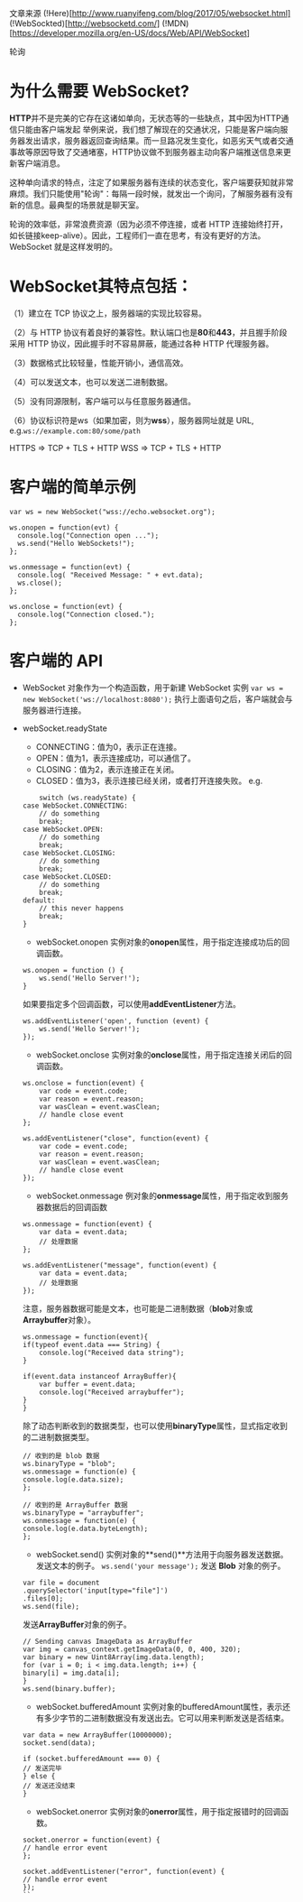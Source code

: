 文章来源 (!Here)[http://www.ruanyifeng.com/blog/2017/05/websocket.html]
(!WebSockted)[http://websocketd.com/] 
(!MDN)[https://developer.mozilla.org/en-US/docs/Web/API/WebSocket]

轮询 

# 为什么需要 WebSocket?
**HTTP**并不是完美的它存在这诸如单向，无状态等的一些缺点，其中因为HTTP通信只能由客户端发起
举例来说，我们想了解现在的交通状况，只能是客户端向服务器发出请求，服务器返回查询结果。而一旦路况发生变化，如恶劣天气或者交通事故等原因导致了交通堵塞，HTTP协议做不到服务器主动向客户端推送信息来更新客户端消息。

这种单向请求的特点，注定了如果服务器有连续的状态变化，客户端要获知就非常麻烦。我们只能使用"轮询"：每隔一段时候，就发出一个询问，了解服务器有没有新的信息。最典型的场景就是聊天室。

轮询的效率低，非常浪费资源（因为必须不停连接，或者 HTTP 连接始终打开， 如长链接keep-alive）。因此，工程师们一直在思考，有没有更好的方法。WebSocket 就是这样发明的。

# WebSocket其特点包括：

（1）建立在 TCP 协议之上，服务器端的实现比较容易。

（2）与 HTTP 协议有着良好的兼容性。默认端口也是**80**和**443**，并且握手阶段采用 HTTP 协议，因此握手时不容易屏蔽，能通过各种 HTTP 代理服务器。

（3）数据格式比较轻量，性能开销小，通信高效。

（4）可以发送文本，也可以发送二进制数据。

（5）没有同源限制，客户端可以与任意服务器通信。

（6）协议标识符是ws（如果加密，则为**wss**），服务器网址就是 URL, e.g.```ws://example.com:80/some/path```

HTTPS => TCP + TLS + HTTP
WSS => TCP + TLS + HTTP

# 客户端的简单示例
```
var ws = new WebSocket("wss://echo.websocket.org");

ws.onopen = function(evt) { 
  console.log("Connection open ..."); 
  ws.send("Hello WebSockets!");
};

ws.onmessage = function(evt) {
  console.log( "Received Message: " + evt.data);
  ws.close();
};

ws.onclose = function(evt) {
  console.log("Connection closed.");
};      
```
# 客户端的 API
 - WebSocket 对象作为一个构造函数，用于新建 WebSocket 实例
    ```var ws = new WebSocket('ws://localhost:8080');```
    执行上面语句之后，客户端就会与服务器进行连接。
 - webSocket.readyState
    - CONNECTING：值为0，表示正在连接。
    - OPEN：值为1，表示连接成功，可以通信了。
    - CLOSING：值为2，表示连接正在关闭。
    - CLOSED：值为3，表示连接已经关闭，或者打开连接失败。
    e.g.
    ```
        switch (ws.readyState) {
    case WebSocket.CONNECTING:
        // do something
        break;
    case WebSocket.OPEN:
        // do something
        break;
    case WebSocket.CLOSING:
        // do something
        break;
    case WebSocket.CLOSED:
        // do something
        break;
    default:
        // this never happens
        break;
    }
    ```
    - webSocket.onopen
    实例对象的**onopen**属性，用于指定连接成功后的回调函数。
    ```
    ws.onopen = function () {
        ws.send('Hello Server!');
    }
    ```
    如果要指定多个回调函数，可以使用**addEventListener**方法。
    ```
    ws.addEventListener('open', function (event) {
        ws.send('Hello Server!');
    });
    ```
    - webSocket.onclose
    实例对象的**onclose**属性，用于指定连接关闭后的回调函数。
    ```
    ws.onclose = function(event) {
        var code = event.code;
        var reason = event.reason;
        var wasClean = event.wasClean;
        // handle close event
    };

    ws.addEventListener("close", function(event) {
        var code = event.code;
        var reason = event.reason;
        var wasClean = event.wasClean;
        // handle close event
    });
    ```
    - webSocket.onmessage
    例对象的**onmessage**属性，用于指定收到服务器数据后的回调函数
    ```
    ws.onmessage = function(event) {
        var data = event.data;
        // 处理数据
    };

    ws.addEventListener("message", function(event) {
        var data = event.data;
        // 处理数据
    });
    ```
    注意，服务器数据可能是文本，也可能是二进制数据（**blob**对象或**Arraybuffer**对象）。
    ```
    ws.onmessage = function(event){
    if(typeof event.data === String) {
        console.log("Received data string");
    }

    if(event.data instanceof ArrayBuffer){
        var buffer = event.data;
        console.log("Received arraybuffer");
    }
    }
    ```
    除了动态判断收到的数据类型，也可以使用**binaryType**属性，显式指定收到的二进制数据类型。

    ```
    // 收到的是 blob 数据
    ws.binaryType = "blob";
    ws.onmessage = function(e) {
    console.log(e.data.size);
    };

    // 收到的是 ArrayBuffer 数据
    ws.binaryType = "arraybuffer";
    ws.onmessage = function(e) {
    console.log(e.data.byteLength);
    };
    ```
    - webSocket.send()
    实例对象的**send()**方法用于向服务器发送数据。
    发送文本的例子。
    ```ws.send('your message');```
    发送 **Blob** 对象的例子。
    ```
    var file = document
    .querySelector('input[type="file"]')
    .files[0];
    ws.send(file);
    ```
    发送**ArrayBuffer**对象的例子。
    ```
    // Sending canvas ImageData as ArrayBuffer
    var img = canvas_context.getImageData(0, 0, 400, 320);
    var binary = new Uint8Array(img.data.length);
    for (var i = 0; i < img.data.length; i++) {
    binary[i] = img.data[i];
    }
    ws.send(binary.buffer);
    ```
    - webSocket.bufferedAmount
    实例对象的bufferedAmount属性，表示还有多少字节的二进制数据没有发送出去。它可以用来判断发送是否结束。
    ```
    var data = new ArrayBuffer(10000000);
    socket.send(data);

    if (socket.bufferedAmount === 0) {
    // 发送完毕
    } else {
    // 发送还没结束
    }
    ```
    - webSocket.onerror
    实例对象的**onerror**属性，用于指定报错时的回调函数。
    ```
    socket.onerror = function(event) {
    // handle error event
    };

    socket.addEventListener("error", function(event) {
    // handle error event
    });
    ``